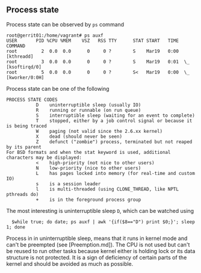 ## Process state

Process state can be observed by `ps` command

    root@gerrit01:/home/vagrant# ps auxf
    USER       PID %CPU %MEM    VSZ   RSS TTY      STAT START   TIME COMMAND
    root         2  0.0  0.0      0     0 ?        S    Mar19   0:00 [kthreadd]
    root         3  0.0  0.0      0     0 ?        S    Mar19   0:01  \_ [ksoftirqd/0]
    root         5  0.0  0.0      0     0 ?        S<   Mar19   0:00  \_ [kworker/0:0H]

Process state can be one of the following

    PROCESS STATE CODES
               D    uninterruptible sleep (usually IO)
               R    running or runnable (on run queue)
               S    interruptible sleep (waiting for an event to complete)
               T    stopped, either by a job control signal or because it is being traced
               W    paging (not valid since the 2.6.xx kernel)
               X    dead (should never be seen)
               Z    defunct ("zombie") process, terminated but not reaped by its parent
    For BSD formats and when the stat keyword is used, additional characters may be displayed:
               <    high-priority (not nice to other users)
               N    low-priority (nice to other users)
               L    has pages locked into memory (for real-time and custom IO)
               s    is a session leader
               l    is multi-threaded (using CLONE_THREAD, like NPTL pthreads do)
               +    is in the foreground process group

The most interesting is uninterruptible sleep `D`, which can be watched using

      $while true; do date; ps auxf | awk '{if($8=="D") print $0;}'; sleep 1; done
      
Process in in uninterruptible sleep, means that it runs in kernel mode and can't be preempted (see [Preemption.md]). 
The CPU is not used but can't be reused to run other tasks because kernel either is holding lock or 
its data structure is not protected. It is a sign of deficiency of certain parts of the kernel and 
should be avoided as much as possible.


